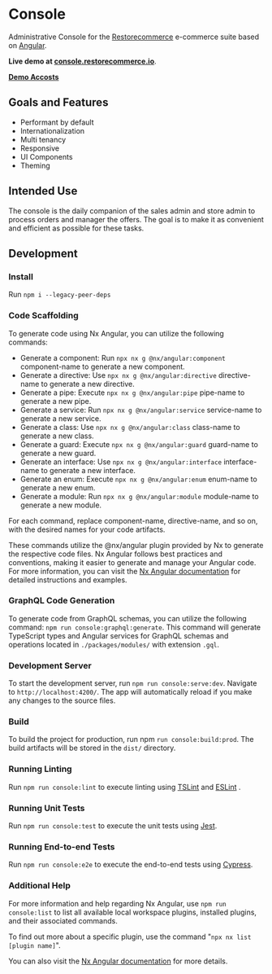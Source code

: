 # Console

Administrative Console for the [Restorecommerce](https://about.restorecommerce.io/)
e-commerce suite based on [Angular](https://angular.io/).

**Live demo at [console.restorecommerce.io](https://console.restorecommerce.io/)**.

**[Demo Accosts](https://github.com/restorecommerce/data/blob/master/datasets/demo-shop/data/seed-data/users.yaml)**

## Goals and Features

- Performant by default
- Internationalization
- Multi tenancy
- Responsive
- UI Components
- Theming

## Intended Use

The console is the daily companion of the sales admin and store admin to process orders and manager the offers.
The goal is to make it as convenient and efficient as possible for these tasks.

## Development

### Install

Run `npm i --legacy-peer-deps`

### Code Scaffolding

To generate code using Nx Angular, you can utilize the following commands:

- Generate a component: Run `npx nx g @nx/angular:component` component-name to generate a new component.
- Generate a directive: Use `npx nx g @nx/angular:directive` directive-name to generate a new directive.
- Generate a pipe: Execute `npx nx g @nx/angular:pipe` pipe-name to generate a new pipe.
- Generate a service: Run `npx nx g @nx/angular:service` service-name to generate a new service.
- Generate a class: Use `npx nx g @nx/angular:class` class-name to generate a new class.
- Generate a guard: Execute `npx nx g @nx/angular:guard` guard-name to generate a new guard.
- Generate an interface: Use `npx nx g @nx/angular:interface` interface-name to generate a new interface.
- Generate an enum: Execute `npx nx g @nx/angular:enum` enum-name to generate a new enum.
- Generate a module: Run `npx nx g @nx/angular:module` module-name to generate a new module.

For each command, replace component-name, directive-name, and so on, with the desired names for your code artifacts.

These commands utilize the @nx/angular plugin provided by Nx to generate the respective code files. Nx Angular follows best practices and conventions, making it easier to generate and manage your Angular code. For more information, you can visit the [Nx Angular documentation](https://nx.dev/packages/angular) for detailed instructions and examples.

### GraphQL Code Generation

To generate code from GraphQL schemas, you can utilize the following command: `npm run console:graphql:generate`. This command will generate TypeScript types and Angular services for GraphQL schemas and operations located in `./packages/modules/` with extension `.gql`.

### Development Server

To start the development server, run `npm run console:serve:dev`. Navigate to `http://localhost:4200/`. The app will automatically reload if you make any changes to the source files.

### Build

To build the project for production, run npm `run console:build:prod`. The build artifacts will be stored in the `dist/` directory.

### Running Linting

Run `npm run console:lint` to execute linting using [TSLint](https://palantir.github.io/tslint/) and [ESLint](https://eslint.org/) .

### Running Unit Tests

Run `npm run console:test` to execute the unit tests using [Jest](https://jestjs.io/).

### Running End-to-end Tests

Run `npm run console:e2e` to execute the end-to-end tests using [Cypress](https://www.cypress.io/).

### Additional Help

For more information and help regarding Nx Angular, use `npm run console:list` to list all available local workspace plugins, installed plugins, and their associated commands.

To find out more about a specific plugin, use the command "`npx nx list [plugin name]`".

You can also visit the [Nx Angular documentation](https://nx.dev/packages/angular) for more details.
